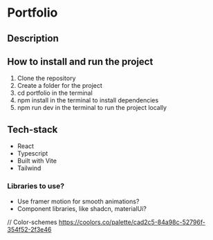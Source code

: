 # Portfolio

## Description

## How to install and run the project

1. Clone the repository
2. Create a folder for the project
3. cd portfolio in the terminal
4. npm install in the terminal to install dependencies
5. npm run dev in the terminal to run the project locally

## Tech-stack

- React
- Typescript
- Built with Vite
- Tailwind

### Libraries to use?

- Use framer motion for smooth animations?
- Component libraries, like shadcn, materialUi?

// Color-schemes
https://coolors.co/palette/cad2c5-84a98c-52796f-354f52-2f3e46
